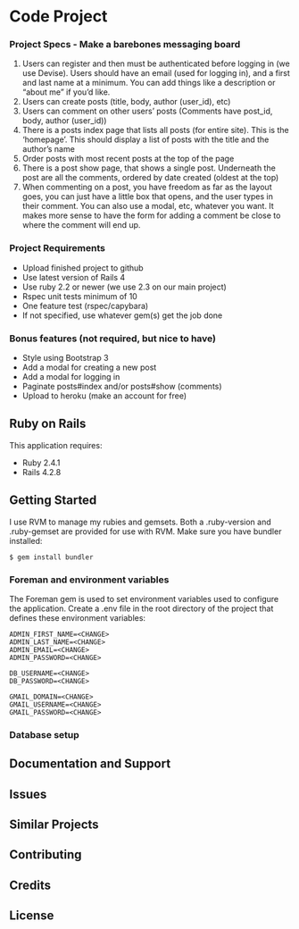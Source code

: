 Code Project
================

### Project Specs - Make a barebones messaging board

1. Users can register and then must be authenticated before logging in (we use Devise). Users should have an email (used for logging in), and a first and last name at a minimum.
You can add things like a description or “about me” if you’d like.
2. Users can create posts (title, body, author (user_id), etc)
3. Users can comment on other users’ posts (Comments have post_id, body, author
(user_id))
4. There is a posts index page that lists all posts (for entire site). This is the ‘homepage’. This should display a list of posts with the title and the author’s name
5. Order posts with most recent posts at the top of the page
6. There is a post show page, that shows a single post. Underneath the post are all the comments, ordered by date created (oldest at the top)
7. When commenting on a post, you have freedom as far as the layout goes, you can just have a little box that opens, and the user types in their comment. You can also use a modal, etc, whatever you want. It makes more sense to have the form for adding a comment be close to where the comment will end up.

### Project Requirements

* Upload finished project to github
* Use latest version of Rails 4
* Use ruby 2.2 or newer (we use 2.3 on our main project)
* Rspec unit tests minimum of 10
* One feature test (rspec/capybara)
* If not specified, use whatever gem(s) get the job done

### Bonus features (not required, but nice to have)

* Style using Bootstrap 3
* Add a modal for creating a new post
* Add a modal for logging in
* Paginate posts#index and/or posts#show (comments)
* Upload to heroku (make an account for free)

Ruby on Rails
-------------

This application requires:

- Ruby 2.4.1
- Rails 4.2.8

Getting Started
---------------

I use RVM to manage my rubies and gemsets. Both a .ruby-version and .ruby-gemset are provided for use with RVM. Make sure you have bundler installed:

```
$ gem install bundler
```

### Foreman and environment variables

The Foreman gem is used to set environment variables used to configure the application. Create a .env file in the root directory of the project that defines these environment variables:

```
ADMIN_FIRST_NAME=<CHANGE>
ADMIN_LAST_NAME=<CHANGE>
ADMIN_EMAIL=<CHANGE>
ADMIN_PASSWORD=<CHANGE>

DB_USERNAME=<CHANGE>
DB_PASSWORD=<CHANGE>

GMAIL_DOMAIN=<CHANGE>
GMAIL_USERNAME=<CHANGE>
GMAIL_PASSWORD=<CHANGE>
```


### Database setup

Documentation and Support
-------------------------

Issues
-------------

Similar Projects
----------------

Contributing
------------

Credits
-------

License
-------
